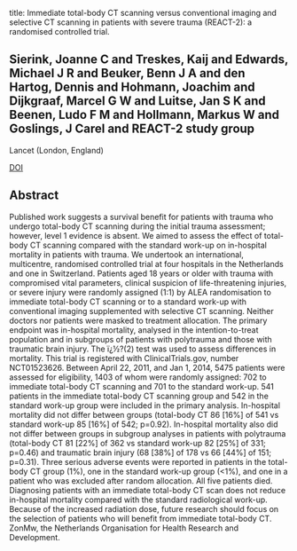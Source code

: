 title: Immediate total-body CT scanning versus conventional imaging and selective CT scanning in patients with severe trauma (REACT-2): a randomised controlled trial.

## Sierink, Joanne C and Treskes, Kaij and Edwards, Michael J R and Beuker, Benn J A and den Hartog, Dennis and Hohmann, Joachim and Dijkgraaf, Marcel G W and Luitse, Jan S K and Beenen, Ludo F M and Hollmann, Markus W and Goslings, J Carel and REACT-2 study group
Lancet (London, England)

<a href="https://doi.org/10.1016/S0140-6736(16)30932-1">DOI</a>

## Abstract
Published work suggests a survival benefit for patients with trauma who undergo total-body CT scanning during the initial trauma assessment; however, level 1 evidence is absent. We aimed to assess the effect of total-body CT scanning compared with the standard work-up on in-hospital mortality in patients with trauma. We undertook an international, multicentre, randomised controlled trial at four hospitals in the Netherlands and one in Switzerland. Patients aged 18 years or older with trauma with compromised vital parameters, clinical suspicion of life-threatening injuries, or severe injury were randomly assigned (1:1) by ALEA randomisation to immediate total-body CT scanning or to a standard work-up with conventional imaging supplemented with selective CT scanning. Neither doctors nor patients were masked to treatment allocation. The primary endpoint was in-hospital mortality, analysed in the intention-to-treat population and in subgroups of patients with polytrauma and those with traumatic brain injury. The ï¿½?(2) test was used to assess differences in mortality. This trial is registered with ClinicalTrials.gov, number NCT01523626. Between April 22, 2011, and Jan 1, 2014, 5475 patients were assessed for eligibility, 1403 of whom were randomly assigned: 702 to immediate total-body CT scanning and 701 to the standard work-up. 541 patients in the immediate total-body CT scanning group and 542 in the standard work-up group were included in the primary analysis. In-hospital mortality did not differ between groups (total-body CT 86 [16%] of 541 vs standard work-up 85 [16%] of 542; p=0.92). In-hospital mortality also did not differ between groups in subgroup analyses in patients with polytrauma (total-body CT 81 [22%] of 362 vs standard work-up 82 [25%] of 331; p=0.46) and traumatic brain injury (68 [38%] of 178 vs 66 [44%] of 151; p=0.31). Three serious adverse events were reported in patients in the total-body CT group (1%), one in the standard work-up group (<1%), and one in a patient who was excluded after random allocation. All five patients died. Diagnosing patients with an immediate total-body CT scan does not reduce in-hospital mortality compared with the standard radiological work-up. Because of the increased radiation dose, future research should focus on the selection of patients who will benefit from immediate total-body CT. ZonMw, the Netherlands Organisation for Health Research and Development.

